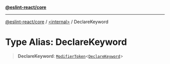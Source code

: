 [**@eslint-react/core**](../../README.md)

***

[@eslint-react/core](../../README.md) / [\<internal\>](../README.md) / DeclareKeyword

# Type Alias: DeclareKeyword

> **DeclareKeyword**: [`ModifierToken`](../interfaces/ModifierToken.md)\<[`DeclareKeyword`](../enumerations/SyntaxKind.md#declarekeyword)\>

